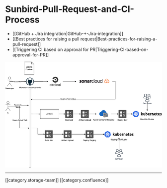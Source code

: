 # Sunbird-Pull-Request-and-CI-Process

* \[\[GitHub + Jira integration|GitHub-+-Jira-integration]]
* \[\[Best practices for raising a pull request|Best-practices-for-raising-a-pull-request]]
* \[\[Triggering CI based on approval for PR|Triggering-CI-based-on-approval-for-PR]]

![](../../../../DevOps/FullExport/images/storage/Sunbird-CICD.png)

***

\[\[category.storage-team]] \[\[category.confluence]]
